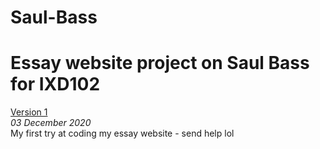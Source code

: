 # Saul-Bass
Essay website project on Saul Bass for IXD102
==========================================
[Version 1](https://EmilyUssher.github.io/Saul-Bass/version1.html)   
*03 December 2020*  
My first try at coding my essay website - send help lol
